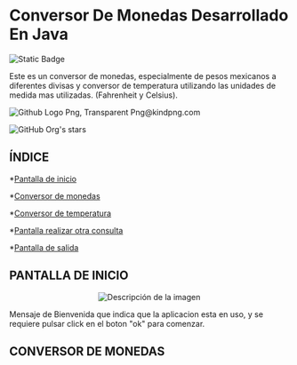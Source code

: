 # Conversor De Monedas Desarrollado En Java
<img alt="Static Badge" src="https://img.shields.io/badge/Version-1.0-brightgreen?style=Version%201.0">


Este es un conversor de monedas, especialmente de pesos mexicanos  a diferentes divisas  y conversor de temperatura utilizando las unidades de medida mas  utilizadas. (Fahrenheit y Celsius).

<img src="https://www.kindpng.com/picc/m/128-1280357_github-logo-png-transparent-png.png" alt="Github Logo Png, Transparent Png@kindpng.com">

![GitHub Org's stars](https://img.shields.io/github/stars/camilafernanda?style=social)


## ÍNDICE
*[Pantalla de inicio ](#Pantalla-de-inicio)

*[Conversor de monedas ](#Conversor-de-monedas)

*[Conversor de temperatura ](#Conversor-de-temperatura)

*[Pantalla realizar otra consulta](#CPantalla-realizar-otra-consulta)

*[Pantalla de salida ](#CPantalla-de-salida)




## PANTALLA DE INICIO

<p align="center">
  <img src="https://github.com/Fracktom/ConversorMonedas/assets/129825724/c78abedc-7450-430f-be75-917fa54c76aa" alt="Descripción de la imagen">
</p>

Mensaje de Bienvenida que indica que la aplicacion esta en uso, y se requiere pulsar click en el boton "ok" para comenzar.


## CONVERSOR DE MONEDAS 








